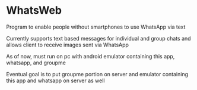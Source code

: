 # WhatsWeb
Program to enable people without smartphones to use WhatsApp via text



Currently supports text based messages for individual and group chats and allows client to receive images sent via WhatsApp

As of now, must run on pc with android emulator containing this app, whatsapp, and groupme

Eventual goal is to put groupme portion on server and emulator containing this app and whatsapp on server as well
